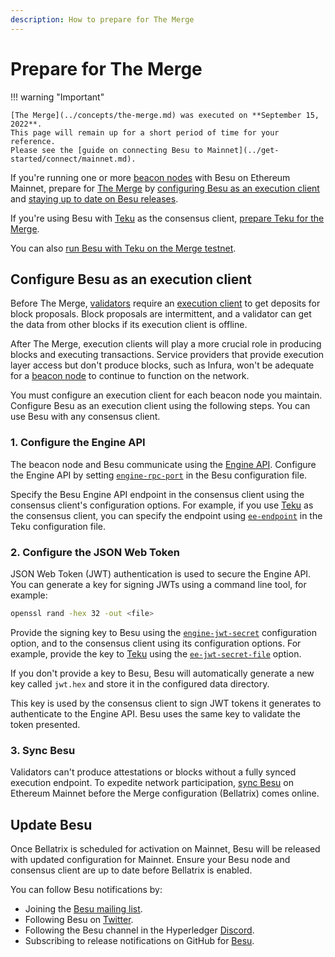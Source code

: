 ```yaml
---
description: How to prepare for The Merge
---
```


# Prepare for The Merge

!!! warning "Important"

    [The Merge](../concepts/the-merge.md) was executed on **September 15, 2022**.
    This page will remain up for a short period of time for your reference.
    Please see the [guide on connecting Besu to Mainnet](../get-started/connect/mainnet.md).

If you're running one or more [beacon nodes](../concepts/the-merge.md#consensus-clients) with Besu on Ethereum Mainnet,
prepare for [The Merge](../concepts/the-merge.md) by
[configuring Besu as an execution client](#configure-besu-as-an-execution-client) and
[staying up to date on Besu releases](#update-besu).

If you're using Besu with [Teku] as the consensus client,
[prepare Teku for the Merge](https://docs.teku.consensys.net/en/latest/HowTo/Prepare-for-The-Merge/).

You can also
[run Besu with Teku on the Merge testnet](../tutorials/besu-teku-testnet.md).

## Configure Besu as an execution client

Before The Merge, [validators](../concepts/the-merge.md#consensus-clients) require an
[execution client](../concepts/the-merge.md#execution-clients) to get deposits for block proposals.
Block proposals are intermittent, and a validator can get the data from other blocks if its execution client is offline.

After The Merge, execution clients will play a more crucial role in producing blocks and executing transactions.
Service providers that provide execution layer access but don't produce blocks, such as Infura, won't be adequate for a
[beacon node](../concepts/the-merge.md#consensus-clients) to continue to function on the network.

You must configure an execution client for each beacon node you maintain.
Configure Besu as an execution client using the following steps.
You can use Besu with any consensus client.

### 1. Configure the Engine API

The beacon node and Besu communicate using the [Engine API](use-engine-api.md).
Configure the Engine API by setting [`engine-rpc-port`](../reference/cli/options.md#engine-rpc-port) in the Besu
configuration file.

Specify the Besu Engine API endpoint in the consensus client using the consensus client's configuration options.
For example, if you use [Teku] as the consensus client, you can specify the endpoint using
[`ee-endpoint`](https://docs.teku.consensys.net/en/latest/Reference/CLI/CLI-Syntax/#ee-endpoint) in the Teku
configuration file.

### 2. Configure the JSON Web Token

JSON Web Token (JWT) authentication is used to secure the Engine API.
You can generate a key for signing JWTs using a command line tool, for example:

```bash
openssl rand -hex 32 -out <file>
```

Provide the signing key to Besu using the [`engine-jwt-secret`](../reference/cli/options.md#engine-jwt-secret)
configuration option, and to the consensus client using its configuration options.
For example, provide the key to [Teku] using the
[`ee-jwt-secret-file`](https://docs.teku.consensys.net/en/latest/Reference/CLI/CLI-Syntax/#ee-jwt-secret-file) option.

If you don't provide a key to Besu, Besu will automatically generate a new key called `jwt.hex` and store it in the
configured data directory.

This key is used by the consensus client to sign JWT tokens it generates to authenticate to the
Engine API. Besu uses the same key to validate the token presented.

### 3. Sync Besu

Validators can't produce attestations or blocks without a fully synced execution endpoint.
To expedite network participation, [sync Besu](../get-started/connect/sync-node.md) on Ethereum Mainnet before the Merge
configuration (Bellatrix) comes online.

## Update Besu

Once Bellatrix is scheduled for activation on Mainnet, Besu will be released with updated configuration for Mainnet.
Ensure your Besu node and consensus client are up to date before Bellatrix is enabled.

You can follow Besu notifications by:

- Joining the [Besu mailing list](https://lists.hyperledger.org/g/besu).
- Following Besu on [Twitter](https://twitter.com/HyperledgerBesu).
- Following the Besu channel in the Hyperledger [Discord](https://discord.gg/hyperledger).
- Subscribing to release notifications on GitHub for [Besu](https://github.com/hyperledger/besu/).

<!-- links -->
[Teku]: https://docs.teku.consensys.net/en/stable/
